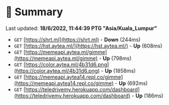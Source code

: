 # 📖 Summary
Last updated: **18/6/2022, 11:44:39 PTG "Asia/Kuala_Lumpur"**

- `GET` [https://shrt.ml](https://shrt.ml) - **Down** (244ms)
- `GET` [https://hst.aytea.ml/](https://hst.aytea.ml/) - **Up** (608ms)
- `GET` [https://memeapi.aytea.ml/gimme](https://memeapi.aytea.ml/gimme) - **Up** (798ms)
- `GET` [https://color.aytea.ml/4b31d6.png](https://color.aytea.ml/4b31d6.png) - **Up** (1858ms)
- `GET` [https://memeapi.aytea14.repl.co/gimme](https://memeapi.aytea14.repl.co/gimme) - **Up** (692ms)
- `GET` [https://teledrivemy.herokuapp.com/dashboard](https://teledrivemy.herokuapp.com/dashboard) - **Up** (186ms)
